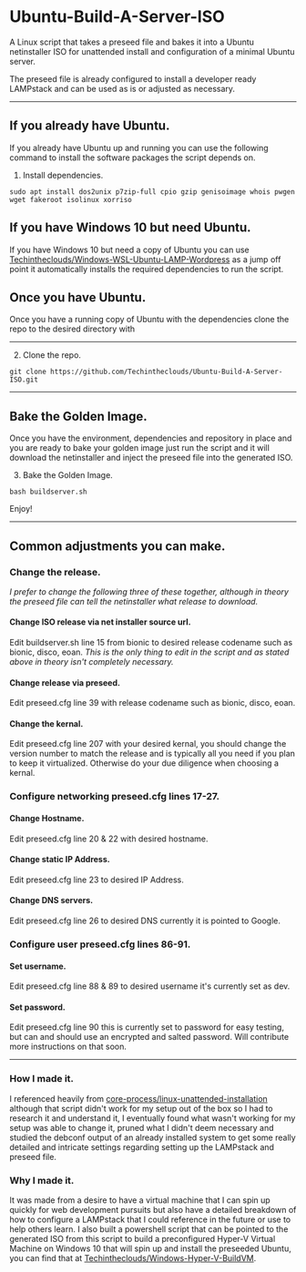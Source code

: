 # Ubuntu-Build-A-Server-ISO
A Linux script that takes a preseed file and bakes it into a Ubuntu netinstaller ISO for unattended install and configuration of a minimal Ubuntu server.

The preseed file is already configured to install a developer ready LAMPstack and can be used as is or adjusted as necessary.
***

## If you already have Ubuntu.
If you already have Ubuntu up and running you can use the following command to install the software packages the script depends on.

1. Install dependencies.
```
sudo apt install dos2unix p7zip-full cpio gzip genisoimage whois pwgen wget fakeroot isolinux xorriso
```


## If you have Windows 10 but need Ubuntu.
If you have Windows 10 but need a copy of Ubuntu you can use [Techintheclouds/Windows-WSL-Ubuntu-LAMP-Wordpress](https://github.com/Techintheclouds/Windows-WSL-Ubuntu-LAMP-Wordpress) as a jump off point it automatically installs the required dependencies to run the script.

## Once you have Ubuntu.
Once you have a running copy of Ubuntu with the dependencies clone the repo to the desired directory with
***

2. Clone the repo.
```
git clone https://github.com/Techintheclouds/Ubuntu-Build-A-Server-ISO.git
```
***

## Bake the Golden Image.
Once you have the environment, dependencies and repository in place and you are ready to bake your golden image just run the script and it will download the netinstaller and inject the preseed file into the generated ISO.

3. Bake the Golden Image.
```
bash buildserver.sh
```

Enjoy!
***

## Common adjustments you can make.

### Change the release.

*I prefer to change the following three of these together, although in theory the preseed file can tell the netinstaller what release to download.*

#### Change ISO release via net installer source url.

Edit buildserver.sh line 15 from bionic to desired release codename such as bionic, disco, eoan.
*This is the only thing to edit in the script and as stated above in theory isn't completely necessary.*

#### Change release via preseed.

Edit preseed.cfg line 39 with release codename such as bionic, disco, eoan.

#### Change the kernal.

Edit preseed.cfg line 207 with your desired kernal, you should change the version number to match the release and is typically all you need if you plan to keep it virtualized. Otherwise do your due diligence when choosing a kernal.


### Configure networking preseed.cfg lines 17-27.

#### Change Hostname.
Edit preseed.cfg line 20 & 22 with desired hostname.

#### Change static IP Address.
Edit preseed.cfg line 23 to desired IP Address.

#### Change DNS servers.
Edit preseed.cfg line 26 to desired DNS currently it is pointed to Google.

### Configure user preseed.cfg lines 86-91.

#### Set username.
Edit preseed.cfg line 88 & 89 to desired username it's currently set as dev.

#### Set password.
Edit preseed.cfg line 90 this is currently set to password for easy testing, but can and should use an encrypted and salted password. Will contribute more instructions on that soon.
***

### How I made it.
I referenced heavily from [core-process/linux-unattended-installation](https://github.com/core-process/linux-unattended-installation) although that script didn't work for my setup out of the box so I had to research it and understand it, I eventually found what wasn't working for my setup was able to change it, pruned what I didn't deem necessary and studied the debconf output of an already installed system to get some really detailed and intricate settings regarding setting up the LAMPstack and preseed file.


### Why I made it.
It was made from a desire to have a virtual machine that I can spin up quickly for web development pursuits but also have a detailed breakdown of how to configure a LAMPstack that I could reference in the future or use to help others learn. I also built a powershell script that can be pointed to the generated ISO from this script to build a preconfigured Hyper-V Virtual Machine on Windows 10 that will spin up and install the preseeded Ubuntu, you can find that at [Techintheclouds/Windows-Hyper-V-BuildVM](https://github.com/Techintheclouds/Windows-Hyper-V-BuildVM).
